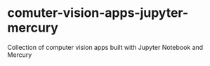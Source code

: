 # comuter-vision-apps-jupyter-mercury
Collection of computer vision apps built with Jupyter Notebook and Mercury
